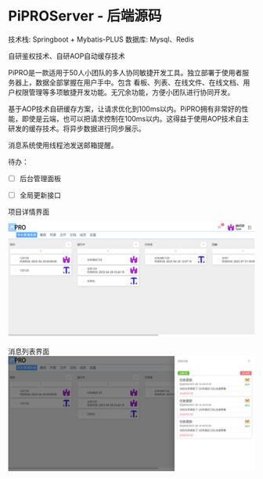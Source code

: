 
# PiPROServer - 后端源码

技术栈: Springboot + Mybatis-PLUS
数据库: Mysql、Redis

自研鉴权技术、自研AOP自动缓存技术


PiPRO是一款适用于50人小团队的多人协同敏捷开发工具。独立部署于使用者服务器上，数据全部掌握在用户手中。包含 看板、列表、在线文件、在线文档、用户权限管理等多项敏捷开发功能。无冗余功能，方便小团队进行协同开发。

基于AOP技术自研缓存方案，让请求优化到100ms以内。PiPRO拥有非常好的性能，即使是云端，也可以把请求控制在100ms以内。这得益于使用AOP技术自主研发的缓存技术。将异步数据进行同步展示。

消息系统使用线程池发送邮箱提醒。

待办：

- [ ] 后台管理面板
- [ ] 全局更新接口


项目详情界面

![](vx_images/133935520254097.png)

消息列表界面
![](vx_images/25735820240777.png)